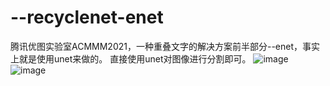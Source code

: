 # --recyclenet-enet
腾讯优图实验室ACMMM2021，一种重叠文字的解决方案前半部分--enet，事实上就是使用unet来做的。
直接使用unet对图像进行分割即可。
![image](https://user-images.githubusercontent.com/45037872/139514488-37be8322-3666-4388-82fa-a62da6c6a8d8.png)
![image](https://user-images.githubusercontent.com/45037872/139514533-a6e3fd0d-438a-4f1f-8f0c-6114a98d96b4.png)
